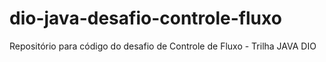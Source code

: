 # dio-java-desafio-controle-fluxo
Repositório para código do desafio de Controle de Fluxo - Trilha JAVA DIO
